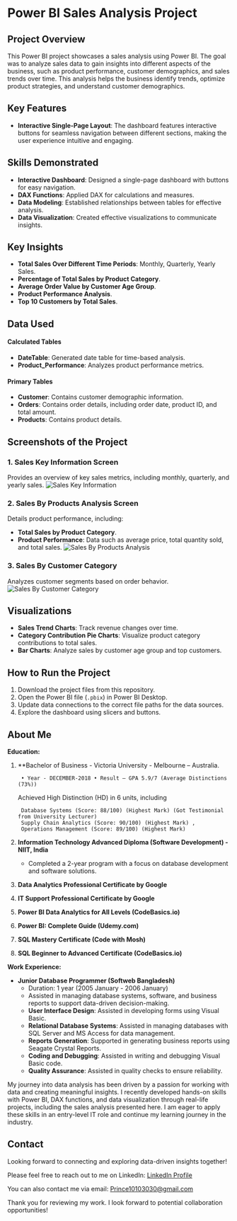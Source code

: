 
# Power BI Sales Analysis Project

## Project Overview

This Power BI project showcases a sales analysis using Power BI. The goal was to analyze sales data to gain insights into different aspects of the business, such as product performance, customer demographics, and sales trends over time. This analysis helps the business identify trends, optimize product strategies, and understand customer demographics.

## Key Features

- **Interactive Single-Page Layout**: The dashboard features interactive buttons for seamless navigation between different sections, making the user experience intuitive and engaging.

## Skills Demonstrated

- **Interactive Dashboard**: Designed a single-page dashboard with buttons for easy navigation.
- **DAX Functions**: Applied DAX for calculations and measures.
- **Data Modeling**: Established relationships between tables for effective analysis.
- **Data Visualization**: Created effective visualizations to communicate insights.

## Key Insights

- **Total Sales Over Different Time Periods**: Monthly, Quarterly, Yearly Sales.
- **Percentage of Total Sales by Product Category**.
- **Average Order Value by Customer Age Group**.
- **Product Performance Analysis**.
- **Top 10 Customers by Total Sales**.

## Data Used

#### Calculated Tables

- **DateTable**: Generated date table for time-based analysis.
- **Product_Performance**: Analyzes product performance metrics.

#### Primary Tables

- **Customer**: Contains customer demographic information.
- **Orders**: Contains order details, including order date, product ID, and total amount.
- **Products**: Contains product details.

## Screenshots of the Project

### 1. Sales Key Information Screen
Provides an overview of key sales metrics, including monthly, quarterly, and yearly sales.
![Sales Key Information](images/Sales_Key_Information.png)

### 2. Sales By Products Analysis Screen
Details product performance, including:
- **Total Sales by Product Category**.
- **Product Performance**: Data such as average price, total quantity sold, and total sales.
![Sales By Products Analysis](images/Sales_by_Product_Analysis.png)

### 3. Sales By Customer Category
Analyzes customer segments based on order behavior.
![Sales By Customer Category](images/Sales_by_Customer_Category.png)

## Visualizations

- **Sales Trend Charts**: Track revenue changes over time.
- **Category Contribution Pie Charts**: Visualize product category contributions to total sales.
- **Bar Charts**: Analyze sales by customer age group and top customers.

## How to Run the Project

1. Download the project files from this repository.
2. Open the Power BI file (`.pbix`) in Power BI Desktop.
3. Update data connections to the correct file paths for the data sources.
4. Explore the dashboard using slicers and buttons.

## About Me

**Education:**

1. **Bachelor of Business - Victoria University - Melbourne – Australia.

        • Year - DECEMBER-2018 • Result – GPA 5.9/7 (Average Distinctions (73%))  
	Achieved High Distinction (HD) in 6 units, including 

        Database Systems (Score: 88/100) (Highest Mark) (Got Testimonial from University Lecturer)
        Supply Chain Analytics (Score: 90/100) (Highest Mark) ,
        Operations Management (Score: 89/100) (Highest Mark)

3. **Information Technology Advanced Diploma (Software Development) - NIIT, India**
   - Completed a 2-year program with a focus on database development and software solutions.

4. **Data Analytics Professional Certificate by Google**
5. **IT Support Professional Certificate by Google**
6. **Power BI Data Analytics for All Levels (CodeBasics.io)**
7. **Power BI: Complete Guide (Udemy.com)**
8. **SQL Mastery Certificate (Code with Mosh)**
9. **SQL Beginner to Advanced Certificate (CodeBasics.io)**

**Work Experience:**

- **Junior Database Programmer (Softweb Bangladesh)**
  - Duration: 1 year (2005 January - 2006 January)
  - Assisted in managing database systems, software, and business reports to support data-driven decision-making.
  - **User Interface Design**: Assisted in developing forms using Visual Basic.
  - **Relational Database Systems**: Assisted in managing databases with SQL Server and MS Access for data management.
  - **Reports Generation**: Supported in generating business reports using Seagate Crystal Reports.
  - **Coding and Debugging**: Assisted in writing and debugging Visual Basic code.
  - **Quality Assurance**: Assisted in quality checks to ensure reliability.

My journey into data analysis has been driven by a passion for working with data and creating meaningful insights. 
I recently developed hands-on skills with Power BI, DAX functions, and data visualization through real-life projects,
including the sales analysis presented here. I am eager to apply these skills in an entry-level IT role and continue 
my learning journey in the industry.


## Contact

Looking forward to connecting and exploring data-driven insights together!

Please feel free to reach out to me on LinkedIn: [LinkedIn Profile](https://www.linkedin.com/in/prince30307070)

You can also contact me via email: Prince10103030@gmail.com

Thank you for reviewing my work. I look forward to potential collaboration opportunities!



